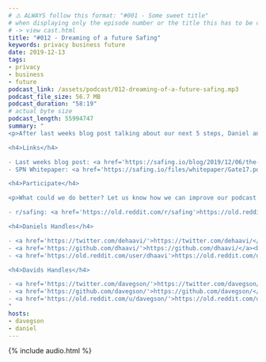 ```yaml
---
# ⚠️ ALWAYS follow this format: "#001 - Some sweet title"
# when displaying only the episode number or the title this has to be constant
# -> view cast.html
title: "#012 - Dreaming of a future Safing"
keywords: privacy business future
date: 2019-12-13
tags:
- privacy
- business
- future
podcast_link: /assets/podcast/012-dreaming-of-a-future-safing.mp3
podcast_file_size: 56.7 MB
podcast_duration: "58:19"
# actual byte size
podcast_length: 55994747
summary: "
<p>After last weeks blog post talking about our next 5 steps, Daniel and David get together to talk about the long term dreams of Safing. What do we hope to achieve the next 5 years and beyond that? Starting with the SPN and its tight integration to the application firewall: From deciding the exit country on a per app/domain basis to enabling your computer to make use of two internet connections at once. All while still keeping it simple so everyday users can enjoy privacy. And Daniel even outlines his dreams about the times after we achieved all of those steps. Enjoy the listen.</p>

<h4>Links</h4>

- Last weeks blog post: <a href='https://safing.io/blog/2019/12/06/the-next-5-steps-for-safing/'>https://safing.io/blog/2019/12/06/the-next-5-steps-for-safing/</a><br/>
- SPN Whitepaper: <a href='https://safing.io/files/whitepaper/Gate17.pdf'>https://safing.io/files/whitepaper/Gate17.pdf</a><br/>

<h4>Participate</h4>

<p>What could we do better? Let us know how we can improve our podcast on reddit:</p>

- r/safing: <a href='https://old.reddit.com/r/safing'>https://old.reddit.com/r/safing</a><br/>

<h4>Daniels Handles</h4>

- <a href='https://twitter.com/dehaavi/'>https://twitter.com/dehaavi/</a><br/>
- <a href='https://github.com/dhaavi/'>https://github.com/dhaavi/</a><br/>
- <a href='https://old.reddit.com/user/dhaavi'>https://old.reddit.com/user/dhaavi</a><br/>

<h4>Davids Handles</h4>

- <a href='https://twitter.com/davegson/'>https://twitter.com/davegson/</a><br/>
- <a href='https://github.com/davegson/'>https://github.com/davegson/</a><br/>
- <a href='https://old.reddit.com/u/davegson/'>https://old.reddit.com/u/davegson/</a><br/>
"
hosts:
- davegson
- daniel
---
```


{% include audio.html %}
